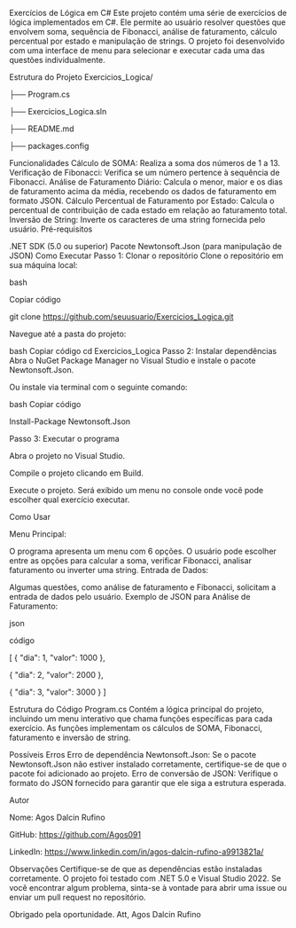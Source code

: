 Exercícios de Lógica em C#
Este projeto contém uma série de exercícios de lógica implementados em C#. Ele permite ao usuário resolver questões que envolvem soma, sequência de Fibonacci, análise de faturamento, cálculo percentual por estado e manipulação de strings. O projeto foi desenvolvido com uma interface de menu para selecionar e executar cada uma das questões individualmente.

Estrutura do Projeto
Exercicios_Logica/ 

├── Program.cs

├── Exercicios_Logica.sln

├── README.md

├── packages.config


Funcionalidades
Cálculo de SOMA: Realiza a soma dos números de 1 a 13.
Verificação de Fibonacci: Verifica se um número pertence à sequência de Fibonacci.
Análise de Faturamento Diário: Calcula o menor, maior e os dias de faturamento acima da média, recebendo os dados de faturamento em formato JSON.
Cálculo Percentual de Faturamento por Estado: Calcula o percentual de contribuição de cada estado em relação ao faturamento total.
Inversão de String: Inverte os caracteres de uma string fornecida pelo usuário.
Pré-requisitos

.NET SDK (5.0 ou superior)
Pacote Newtonsoft.Json (para manipulação de JSON)
Como Executar
Passo 1: Clonar o repositório
Clone o repositório em sua máquina local:

bash

Copiar código

git clone https://github.com/seuusuario/Exercicios_Logica.git

Navegue até a pasta do projeto:

bash
Copiar código
cd Exercicios_Logica
Passo 2: Instalar dependências
Abra o NuGet Package Manager no Visual Studio e instale o pacote Newtonsoft.Json.

Ou instale via terminal com o seguinte comando:

bash
Copiar código

Install-Package Newtonsoft.Json

Passo 3: Executar o programa

Abra o projeto no Visual Studio.

Compile o projeto clicando em Build.

Execute o projeto. Será exibido um menu no console onde você pode escolher qual exercício executar.

Como Usar

Menu Principal:

O programa apresenta um menu com 6 opções.
O usuário pode escolher entre as opções para calcular a soma, verificar Fibonacci, analisar faturamento ou inverter uma string.
Entrada de Dados:

Algumas questões, como análise de faturamento e Fibonacci, solicitam a entrada de dados pelo usuário.
Exemplo de JSON para Análise de Faturamento:

json

código

[
  { "dia": 1, "valor": 1000 },
  
  { "dia": 2, "valor": 2000 },
  
  { "dia": 3, "valor": 3000 }
]

Estrutura do Código
Program.cs
Contém a lógica principal do projeto, incluindo um menu interativo que chama funções específicas para cada exercício.
As funções implementam os cálculos de SOMA, Fibonacci, faturamento e inversão de string.

Possíveis Erros
Erro de dependência Newtonsoft.Json: Se o pacote Newtonsoft.Json não estiver instalado corretamente, certifique-se de que o pacote foi adicionado ao projeto.
Erro de conversão de JSON: Verifique o formato do JSON fornecido para garantir que ele siga a estrutura esperada.

Autor

Nome: Agos Dalcin Rufino

GitHub: https://github.com/Agos091

LinkedIn: https://www.linkedin.com/in/agos-dalcin-rufino-a9913821a/

Observações
Certifique-se de que as dependências estão instaladas corretamente. O projeto foi testado com .NET 5.0 e Visual Studio 2022. Se você encontrar algum problema, sinta-se à vontade para abrir uma issue ou enviar um pull request no repositório.

Obrigado pela oportunidade.
Att, Agos Dalcin Rufino

